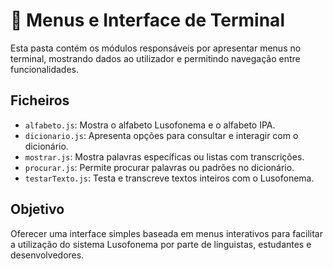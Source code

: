 # 📂 Menus e Interface de Terminal

Esta pasta contém os módulos responsáveis por apresentar menus no terminal,
mostrando dados ao utilizador e permitindo navegação entre funcionalidades.

## Ficheiros

- `alfabeto.js`: Mostra o alfabeto Lusofonema e o alfabeto IPA.
- `dicionario.js`: Apresenta opções para consultar e interagir com o dicionário.
- `mostrar.js`: Mostra palavras específicas ou listas com transcrições.
- `procurar.js`: Permite procurar palavras ou padrões no dicionário.
- `testarTexto.js`: Testa e transcreve textos inteiros com o Lusofonema.

## Objetivo

Oferecer uma interface simples baseada em menus interativos para facilitar a
utilização do sistema Lusofonema por parte de linguistas, estudantes e
desenvolvedores.
